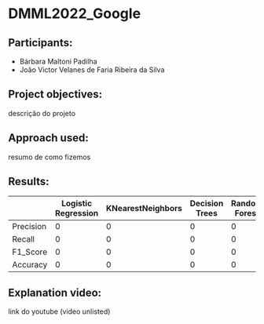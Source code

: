 # DMML2022_Google

## Participants:
 * Bárbara Maltoni Padilha
 * João Victor Velanes de Faria Ribeira da Silva
 
## Project objectives:
descrição do projeto

## Approach used:
resumo de como fizemos

## Results:
|  | Logistic Regression | KNearestNeighbors | Decision Trees | Random Forest | Neural Networks |
| ------------- | ------------- | ------------- |------------- |------------- |------------- |
| Precision | 0 | 0 | 0 | 0 | 0 |
| Recall  | 0 | 0 | 0 | 0 | 0 |
| F1_Score  | 0 | 0 | 0 | 0 | 0 |
| Accuracy  | 0 | 0 | 0 | 0 | 0 |

## Explanation video:
link do youtube (video unlisted)
